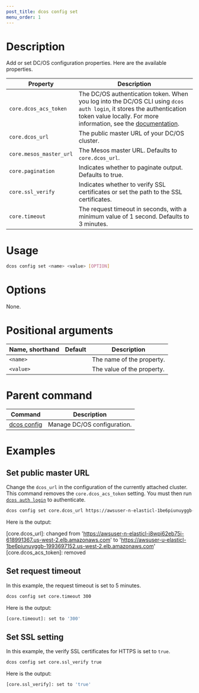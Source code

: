 ```yaml
---
post_title: dcos config set
menu_order: 1
---
```


# Description
Add or set DC/OS configuration properties. Here are the available properties.

| **Property**  | **Description** |
|-----------------------|-----------------------------------------------------------------------------------------------------------------------------------------------------------------------------------------------------------------------------------------------------------------------|
| `core.dcos_acs_token`   | The DC/OS authentication token. When you log into the DC/OS CLI using `dcos auth login`, it stores the authentication token value locally. For more information, see the [documentation](/docs/1.10/security/iam-api/). |
| `core.dcos_url`         | The public master URL of your DC/OS cluster.|
| `core.mesos_master_url` | The Mesos master URL. Defaults to `core.dcos_url`. |
| `core.pagination`       | Indicates whether to paginate output. Defaults to true.|
| `core.ssl_verify`       | Indicates whether to verify SSL certificates or set the path to the SSL certificates.|
| `core.timeout`          | The request timeout in seconds, with a minimum value of 1 second. Defaults to 3 minutes.|


# Usage

```bash
dcos config set <name> <value> [OPTION]
```

# Options

None.

# Positional arguments

| Name, shorthand | Default | Description |
|---------|-------------|-------------|
| `<name>`   |             |  The name of the property. |
| `<value>`   |             |  The value of the property. |

# Parent command

| Command | Description |
|---------|-------------|
| [dcos config](/docs/1.10/cli/command-reference/dcos-config/) |  Manage DC/OS configuration. |


# Examples

## Set public master URL

Change the `dcos_url` in the configuration of the currently attached cluster. This command removes the `core.dcos_acs_token` setting. You must then run [`dcos auth login`](/docs/1.10/cli/command-reference/dcos-auth/dcos-auth-login) to authenticate.

```bash
dcos config set core.dcos_url https://awsuser-n-elasticl-1be6piunuyggb-1993697152.us-west-2.elb.amazonaws.com
```
Here is the output:

[core.dcos_url]: changed from 'https://awsuser-n-elasticl-i8wpi62eb75i-618991367.us-west-2.elb.amazonaws.com' to 'https://awsuser-u-elasticl-1be6piunuyggb-1993697152.us-west-2.elb.amazonaws.com'
[core.dcos_acs_token]: removed


## Set request timeout

In this example, the request timeout is set to 5 minutes.

```bash
dcos config set core.timeout 300
```

Here is the output:

```bash
[core.timeout]: set to '300'
```

## Set SSL setting

In this example, the verify SSL certificates for HTTPS is set to `true`.

```bash
dcos config set core.ssl_verify true
```

Here is the output:

```bash
[core.ssl_verify]: set to 'true'
```
